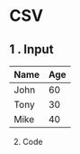 # CSV

## 1 . Input

| Name | Age |
| :--- | :--- |
| John | 60 |
| Tony | 30 |
| Mike | 40 |

2. Code

